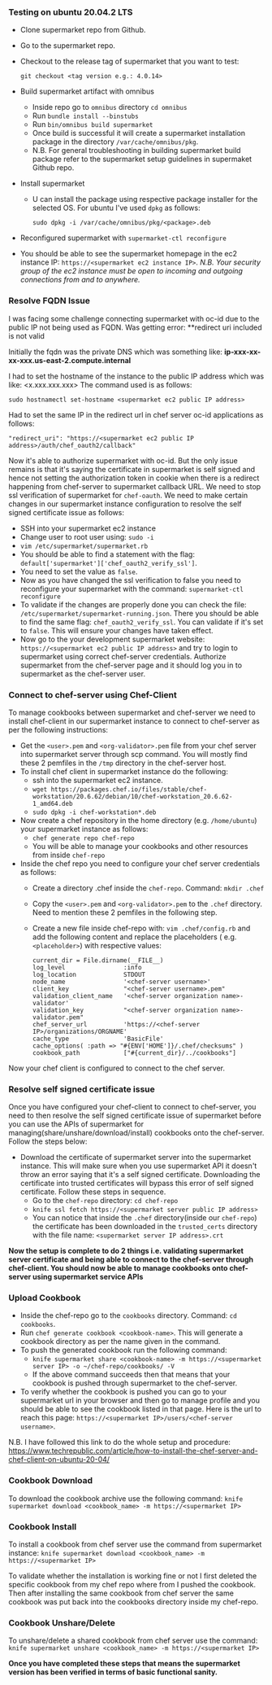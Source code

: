 ### Testing on ubuntu 20.04.2 LTS

- Clone supermarket repo from Github.
- Go to the supermarket repo.
- Checkout to the release tag of supermarket that you want to test:
  ```
  git checkout <tag version e.g.: 4.0.14>
  ```
- Build supermarket artifact with omnibus
  - Inside repo go to `omnibus` directory
    `cd omnibus`
  - Run `bundle install --binstubs`
  - Run `bin/omnibus build supermarket`
  - Once build is successful it will create a supermarket installation package in the directory `/var/cache/omnibus/pkg`.
  - N.B. For general troubleshooting in building supermarket build package refer to the supermarket setup guidelines in supermaket Github repo.

- Install supermarket
  - U can install the package using respective package installer for the selected OS. For ubuntu I've used `dpkg` as follows:
    ```
    sudo dpkg -i /var/cache/omnibus/pkg/<package>.deb
    ```

- Reconfigured supermarket with `supermarket-ctl reconfigure`

- You should be able to see the supermarket homepage in the ec2 instance IP: `https://<supermarket ec2 instance IP>`.
  _N.B. Your security group of the ec2 instance must be open to incoming and outgoing connections from and to anywhere._
  
### Resolve FQDN Issue

I was facing some challenge connecting supermarket with oc-id due to the public IP not being used as FQDN. Was getting error: **redirect uri included is not valid

Initially the fqdn was the private DNS which was something like: **ip-xxx-xx-xx-xxx.us-east-2.compute.internal**

I had to set the hostname of the instance to the public IP address which was like: <x.xxx.xxx.xxx>
The command used is as follows:
```
sudo hostnamectl set-hostname <supermarket ec2 public IP address>
```

Had to set the same IP in the redirect url in chef server oc-id applications as follows:
```
"redirect_uri": "https://<supermarket ec2 public IP address>/auth/chef_oauth2/callback"
```

Now it's able to authorize supermarket with oc-id. But the only issue remains is that it's saying the certificate in supermarket is self signed and hence not setting the authorization token in cookie when there is a redirect happening from chef-server to supermarket callback URL. We need to stop ssl verification of supermarket for `chef-oauth`. We need to make certain changes in our supermarket instance configuration to resolve the self signed certificate issue as follows:
- SSH into your supermarket ec2 instance
- Change user to root user using: `sudo -i`
- `vim /etc/supermarket/supermarket.rb`
- You should be able to find a statement with the flag: `default['supermarket']['chef_oauth2_verify_ssl']`.
- You need to set the value as `false`.
- Now as you have changed the ssl verification to false you need to reconfigure your supermarket with the command:
  `supermarket-ctl reconfigure`
- To validate if the changes are properly done you can check the file: `/etc/supermarket/supermarket-running.json`. There you should be able to find the same flag: `chef_oauth2_verify_ssl`. You can validate if it's set to `false`. This will ensure your changes have taken effect.
- Now go to the your development supermarket website: `https://<supermarket ec2 public IP address>` and try to login to supermarket using correct chef-server credentials. Authorize supermarket from the chef-server page and it should log you in to supermarket as the chef-server user.

### Connect to chef-server using Chef-Client

To manage cookbooks between supermarket and chef-server we need to install chef-client in our supermarket instance to connect to chef-server as per the following instructions:

- Get the `<user>.pem` and `<org-validator>.pem` file from your chef server into supermarket server through scp command. You will mostly find these 2 pemfiles in the `/tmp` directory in the chef-server host.
- To install chef client in supermarket instance do the following:
  - ssh into the supermarket ec2 instance.
  - ```wget https://packages.chef.io/files/stable/chef-workstation/20.6.62/debian/10/chef-workstation_20.6.62-1_amd64.deb```
  - ```sudo dpkg -i chef-workstation*.deb```
- Now create a chef repository in the home directory (e.g. `/home/ubuntu`) your supermarket instance as follows:
  - `chef generate repo chef-repo`
  - You will be able to manage your cookbooks and other resources from inside `chef-repo`
- Inside the chef repo you need to configure your chef server credentials as follows:
  - Create a directory .chef inside the `chef-repo`. Command: `mkdir .chef`
  - Copy the `<user>.pem` and `<org-validator>.pem` to the `.chef` directory. Need to mention these 2 pemfiles in the following step.
  - Create a new file inside chef-repo with: ```vim .chef/config.rb``` and add the following content and replace the placeholders ( e.g. `<placeholder>`) with respective values: 

    ```
    current_dir = File.dirname(__FILE__)
    log_level                :info
    log_location             STDOUT
    node_name                '<chef-server username>'
    client_key               "<chef-server username>.pem"
    validation_client_name   '<chef-server organization name>-validator'
    validation_key           "<chef-server organization name>-validator.pem"
    chef_server_url          'https://<chef-server IP>/organizations/ORGNAME'
    cache_type               'BasicFile'
    cache_options( :path => "#{ENV['HOME']}/.chef/checksums" )
    cookbook_path            ["#{current_dir}/../cookbooks"]
    ```
Now your chef client is configured to connect to the chef server.


### Resolve self signed certificate issue

  Once you have configured your chef-client to connect to chef-server, you need to then resolve the self signed certificate issue of supermarket before you can use the APIs of supermarket for managing(share/unshare/download/install) cookbooks onto the chef-server. Follow the steps below:

  - Download the certificate of supermarket server into the supermarket instance. This will make sure when you use supermarket API it doesn't throw an error saying that it's a self signed certificate. Downloading the certificate into trusted certificates will bypass this error of self signed certificate. Follow these steps in sequence.
    - Go to the `chef-repo` directory: `cd chef-repo`
    - `knife ssl fetch https://<supermarket server public IP address>`
    - You can notice that inside the `.chef` directory(inside our `chef-repo`) the certificate has been downloaded in the `trusted_certs` directory with the file name: `<supermarket server IP address>.crt`

**Now the setup is complete to do 2 things i.e. validating supermarket server certificate and being able to connect to the chef-server through chef-client. You should now be able to manage cookbooks onto chef-server using supermarket service APIs**


### Upload Cookbook

  - Inside the chef-repo go to the `cookbooks` directory. Command: `cd cookbooks`.
  - Run `chef generate cookbook <cookbook-name>`. This will generate a cookbook directory as per the name given in the command.
  - To push the generated cookbook run the following command:
    - `knife supermarket share <cookbook-name> -m https://<supermarket server IP> -o ~/chef-repo/cookbooks/ -V`
    - If the above command succeeds then that means that your cookbook is pushed through supermarket to the chef-server.
  - To verify whether the cookbook is pushed you can go to your supermarket url in your browser and then go to manage profile and you should be able to see the cookbook listed in that page. Here is the url to reach this page: `https://<supermarket IP>/users/<chef-server username>`.

N.B. I have followed this link to do the whole setup and procedure: https://www.techrepublic.com/article/how-to-install-the-chef-server-and-chef-client-on-ubuntu-20-04/


### Cookbook Download
To download the cookbook archive use the following command:
`knife supermarket download <cookbook_name> -m https://<supermarket IP>`


### Cookbook Install
To install a cookbook from chef server use the command from supermarket instance:
`knife supermarket download <cookbook_name> -m https://<supermarket IP>`

To validate whether the installation is working fine or not I first deleted the specific cookbook from my chef repo where from I pushed the cookbook.
Then after installing the same cookbook from chef server the same cookbook was put back into the cookbooks directory inside my chef-repo.


### Cookbook Unshare/Delete

To unshare/delete a shared cookbook from chef server use the command:
`knife supermarket unshare <cookbook_name> -m https://<supermarket IP>`
  
  
**Once you have completed these steps that means the supermarket version has been verified in terms of basic functional sanity.**

